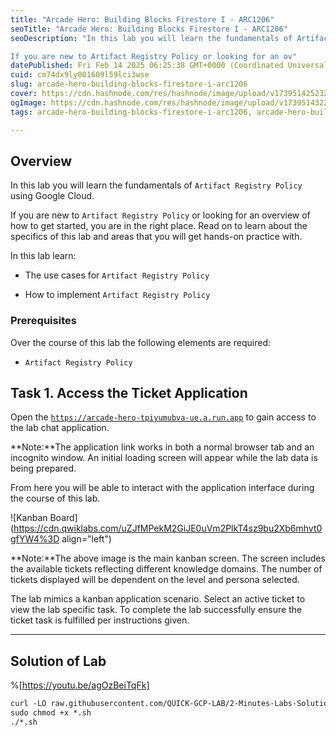 ```yaml
---
title: "Arcade Hero: Building Blocks Firestore I - ARC1206"
seoTitle: "Arcade Hero: Building Blocks Firestore I - ARC1206"
seoDescription: "In this lab you will learn the fundamentals of Artifact Registry Policy using Google Cloud.

If you are new to Artifact Registry Policy or looking for an ov"
datePublished: Fri Feb 14 2025 06:25:38 GMT+0000 (Coordinated Universal Time)
cuid: cm74dx9ly001609l59lci3wse
slug: arcade-hero-building-blocks-firestore-i-arc1206
cover: https://cdn.hashnode.com/res/hashnode/image/upload/v1739514252323/2024ca78-c963-4c76-960d-ab3e4ebb211c.png
ogImage: https://cdn.hashnode.com/res/hashnode/image/upload/v1739514322416/c36c078b-10cb-4cab-b4e2-46c01aa6498b.png
tags: arcade-hero-building-blocks-firestore-i-arc1206, arcade-hero-building-blocks-firestore-i, arc1206

---
```


## **Overview**

In this lab you will learn the fundamentals of `Artifact Registry Policy` using Google Cloud.

If you are new to `Artifact Registry Policy` or looking for an overview of how to get started, you are in the right place. Read on to learn about the specifics of this lab and areas that you will get hands-on practice with.

In this lab learn:

* The use cases for `Artifact Registry Policy`
    
* How to implement `Artifact Registry Policy`
    

### Prerequisites

Over the course of this lab the following elements are required:

* `Artifact Registry Policy`
    

## **Task 1. Access the Ticket Application**

Open the [`https://arcade-hero-tpiyumubva-ue.a.run.app`](https://arcade-hero-tpiyumubva-ue.a.run.app) to gain access to the lab chat application.

**Note:**The application link works in both a normal browser tab and an incognito window. An initial loading screen will appear while the lab data is being prepared.

From here you will be able to interact with the application interface during the course of this lab.

![Kanban Board](https://cdn.qwiklabs.com/uZJfMPekM2GiJE0uVm2PlkT4sz9bu2Xb6mhvt0gfYW4%3D align="left")

**Note:**The above image is the main kanban screen. The screen includes the available tickets reflecting different knowledge domains. The number of tickets displayed will be dependent on the level and persona selected.

The lab mimics a kanban application scenario. Select an active ticket to view the lab specific task. To complete the lab successfully ensure the ticket task is fulfilled per instructions given.

---

## Solution of Lab

%[https://youtu.be/agOzBeiTqFk] 

```apache
curl -LO raw.githubusercontent.com/QUICK-GCP-LAB/2-Minutes-Labs-Solutions/refs/heads/main/Arcade%20Hero%20Building%20Blocks%20Firestore%20I/arc1206.sh
sudo chmod +x *.sh
./*.sh
```